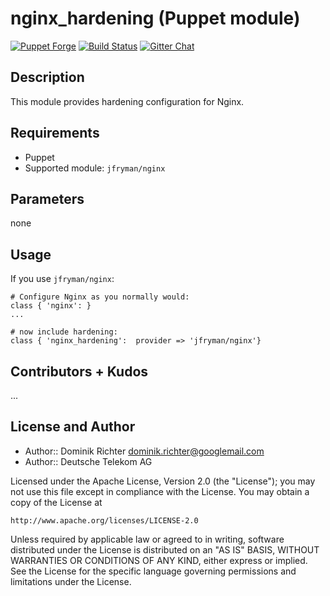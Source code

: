 # nginx_hardening (Puppet module)

[![Puppet Forge](https://img.shields.io/puppetforge/dt/hardening/nginx_hardening.svg)][1]
[![Build Status](http://img.shields.io/travis/hardening-io/puppet-nginx-hardening.svg)][2]
[![Gitter Chat](https://badges.gitter.im/Join%20Chat.svg)][3]

## Description

This module provides hardening configuration for Nginx.

## Requirements

* Puppet
* Supported module: `jfryman/nginx`


## Parameters

none

## Usage

If you use `jfryman/nginx`:

    # Configure Nginx as you normally would:
    class { 'nginx': }
    ...

    # now include hardening:
    class { 'nginx_hardening':  provider => 'jfryman/nginx'}


## Contributors + Kudos

...

## License and Author

* Author:: Dominik Richter <dominik.richter@googlemail.com>
* Author:: Deutsche Telekom AG

Licensed under the Apache License, Version 2.0 (the "License");
you may not use this file except in compliance with the License.
You may obtain a copy of the License at

    http://www.apache.org/licenses/LICENSE-2.0

Unless required by applicable law or agreed to in writing, software
distributed under the License is distributed on an "AS IS" BASIS,
WITHOUT WARRANTIES OR CONDITIONS OF ANY KIND, either express or implied.
See the License for the specific language governing permissions and
limitations under the License.

[1]: https://forge.puppetlabs.com/hardening/nginx_hardening
[2]: http://travis-ci.org/hardening-io/puppet-nginx-hardening
[3]: https://gitter.im/hardening-io/general
